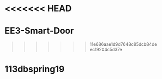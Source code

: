 <<<<<<< HEAD
=======
# EE3-Smart-Door
>>>>>>> 11e686aae1d9d7648c85dcb84deec19204c5d37e
# 113dbspring19
